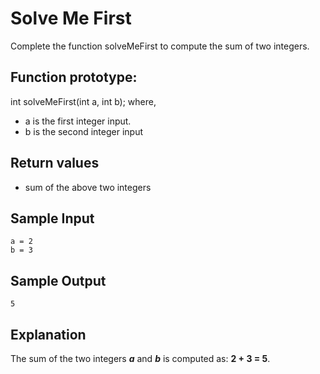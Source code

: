 # Solve Me First
Complete the function solveMeFirst to compute the sum of two integers.

## Function prototype:
int solveMeFirst(int a, int b);
where,
* a is the first integer input.
* b is the second integer input

## Return values
* sum of the above two integers

## Sample Input
```
a = 2
b = 3
```

## Sample Output
```
5
```

## Explanation
The sum of the two integers ***a*** and ***b*** is computed as: **2 + 3 = 5**. 
